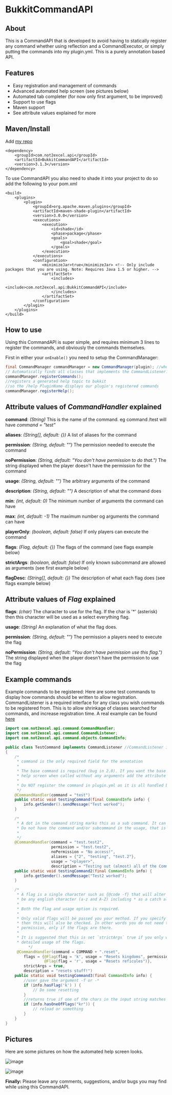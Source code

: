 BukkitCommandAPI 
==========

## About
This is a CommandAPI that is developed to avoid having to statically register any command whether using reflection and a CommandExecutor, or simply putting the commands into my plugin.yml. This is a purely annotation based API.

## Features
* Easy registration and management of commands
* Advanced automated help screen (see pictures below)
* Automated tab completer (for now only first argument, to be improved)
* Support to use flags
* Maven support
* See attribute values explained for more

## Maven/Install

Add [my repo](https://github.com/kh498/maven2)


```
<dependency>
    <groupId>com.not2excel.api</groupId>
    <artifactId>BukkitCommandAPI</artifactId>
    <version>3.1.3</version>
</dependency>
```

To use CommandAPI you also need to shade it into your project to do so add the following to your pom.xml 

```
<build>
    <plugins>
        <plugin>
            <groupId>org.apache.maven.plugins</groupId>
            <artifactId>maven-shade-plugin</artifactId>
            <version>3.0.0</version>
            <executions>
                <execution>
                    <id>shade</id>
                    <phase>package</phase>
                    <goals>
                        <goal>shade</goal>
                    </goals>
                </execution>
            </executions>
            <configuration>
                <minimizeJar>true</minimizeJar> <!-- Only include packages that you are using. Note: Requires Java 1.5 or higher. -->
                <artifactSet>
                    <includes>
                        <include>com.not2excel.api:BukkitCommandAPI</include>
                    </includes>
                </artifactSet>
            </configuration>
        </plugin>
    </plugins>
</build>       
```


## How to use
Using this CommandAPI is super simple, and requires minimum 3 lines to register the commands, and obviously the commands themselves.

First in either your `onEnable()` you need to setup the CommandManager:
```java
final CommandManager commandManager = new CommandManager(plugin); //where `plugin` is a plugin instance
// Automatically finds all classes that implements the CommandListener.class and registers their commands
commandManager.registerCommands();
//registers a generated help topic to bukkit
//so the /help PluginName displays our plugin's registered commands
commandManager.registerHelp();
```

## Attribute values of _CommandHandler_ explained

__command__: _(String)_ This is the name of the command. eg command /test will have _command = "test"_

__aliases__: _(String[], default: {})_ A list of aliases for the command

__permission__: _(String, default: "")_ The permission needed to execute the command

__noPermission__: _(String, default: "You don't have permission to do that.")_ The string displayed when the player doesn't have the permission for the command

__usage__: _(String, default: "")_ The arbitrary arguments of the command

__description__: _(String, default: "")_ A description of what the command does

__min__: _(int, default: 0)_ The minimum number of arguments the command can have

__max__: _(int, default: -1)_ The maximum number og arguments the command can have

__playerOnly__: _(boolean, default: false)_ If only players can execute the command

__flags__: _(Flag, default: {})_ The flags of the command (see flags example below)

__strictArgs__: _(boolean, default: false)_ If only known subcommand are allowed as arguments (see first example below)

__flagDesc__: _(String[], default: {})_ The description of what each flag does (see flags example below)

## Attribute values of _Flag_ explained

__flags__: _(char)_ The character to use for the flag. If the char is '*' (asterisk) then this character will be used as a select
                         everything flag.
                         
__usage__: _(String)_ An explanation of what the flag does.

__permission__: _(String, default: "")_ The permission a players need to execute the flag

__noPermission__: _(String, default: "You don't have permission use this flag.")_ The string displayed when the player doesn't have the permission to use the flag

## Example commands
Example commands to be registered: Here are some test commands to display how commands should be written to allow registration.  CommandListener is a required interface for any class you wish commands to be registered from.  This is to allow shrinkage of classes searched for commands, and increase registration time.
A real example can be found [here](https://gist.github.com/kh498/45af9f07ec6884c259a84687c788786a)
```java
import com.not2excel.api.command.CommandHandler;
import com.not2excel.api.command.CommandListener;
import com.not2excel.api.command.objects.CommandInfo;

public class TestCommand implements CommandListener //CommandListener is required
{
    /*
     * command is the only required field for the annotation
     *
     * The base command is required (bug in 2.0). If you want the base command to display the
     * help screen when called without any arguments add the attribute values "strictArgs = true" and "max = 0"
     *
     * Do NOT register the command in plugin.yml as it is all handled by this API!
     */
    @CommandHandler(command = "test")
    public static void testingCommand(final CommandInfo info) {
        info.getSender().sendMessage("Test worked");
    }

    /*
     * A dot in the command string marks this as a sub command. It can go infinitely deep.
     * Do not have the command and/or subcommand in the usage, that is built in.
     * 
     */
    @CommandHandler(command = "test.test2",
                    permission = "test.test2",
                    noPermission = "No access!",
                    aliases = {"2", "testing", "test.2"},
                    usage = "<player>",
                    description = "Testing out (almost) all of the CommandHandler's attribute values")
    public static void testingCommand2(final CommandInfo info) {
        info.getSender().sendMessage("Test2 worked");
    }

    /*
     * A flag is a single character such as {@code -f} that will alter the behaviour of the command. flags can only
     * be any english character (a-z and A-Z) including * as a catch all.
     * 
     * Both the flag and usage option is required.
     *
     * Only valid flags will be passed you your method. If you specify the permission to be anything other than an empty string
     * then this will also be checked. In other words you do not need to check if the flags are valid or if the player has
     * permission, only if the flags are there.
     *
     * It is suggested that this is set `strictArgs` true if you only want flags as arguments. As this will then show the
     * detailed usage of the flags. 
          */
     @CommandHandler(command = COMMAND + ".reset",
        flags = {@Flag(flag = 'k', usage = "Resets kingdoms", permission = "kingdom.reset", noPermission = "Nice try punk"), 
                 @Flag(flag = 'r', usage = "Resets reficules")},
        strictArgs = true,
        description = "resets stuff!")
    public static void testingCommand3(final CommandInfo info) {
        //user gave the argument -f or -*
        if (info.hasFlag('k') ) {
            // Do some resetting
        }
        //returns true if one of the chars in the input string matches one of the flags the user gave
        if (info.hasOneOfFlags("kr")) {
            // reload or something
        }
    }
}
```

## Pictures
Here are some pictures on how the automated help screen looks.

![image](https://user-images.githubusercontent.com/1556738/28045587-4b32c6e8-65de-11e7-8d2d-d215e0c63a5a.png)

![image](https://user-images.githubusercontent.com/1556738/28045615-77fb168a-65de-11e7-9117-2422ebb644ed.png)


__Finally:__ Please leave any comments, suggestions, and/or bugs you may find while using this CommandAPI.
